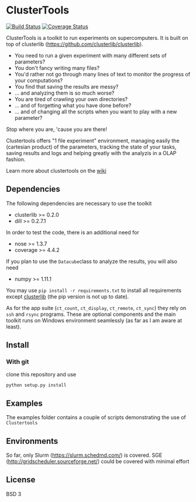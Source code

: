 ClusterTools
============

[![Build Status](https://travis-ci.org/jm-begon/clustertools.svg?branch=master)](https://travis-ci.org/jm-begon/clustertools)
[![Coverage Status](https://coveralls.io/repos/github/jm-begon/clustertools/badge.svg)](https://coveralls.io/github/jm-begon/clustertools)

ClusterTools is a toolkit to run experiments on supercomputers. It is built on 
top of clusterlib (https://github.com/clusterlib/clusterlib).

 * You need to run a given experiment with many different sets of parameters?
 * You don't fancy writing many files?
 * You'd rather not go through many lines of text to monitor the progress
 of your computations?
 * You find that saving the results are messy?
 * ... and analyzing them is so much worse?
 * You are tired of crawling your own directories?
 * ... and of forgetting what you have done before?
 * ... and of changing all the scripts when you want to play with a new 
 parameter?
 
 
Stop where you are, 'cause you are there!

Clustertools offers "1 file experiment" environment, managing easily the
(cartesian product) of the parameters, tracking the state of your tasks, saving
results and logs and helping greatly with the analyzis in a OLAP fashion.

Learn more about clustertools on the 
[wiki](https://github.com/jm-begon/clustertools/wiki)

Dependencies
------------
The following dependencies are necessary to use the toolkit

 * clusterlib >= 0.2.0
 * dill >= 0.2.7.1
 
In order to test the code, there is an additional need for

 * nose >= 1.3.7
 * coverage >= 4.4.2
 
If you plan to use the `Datacube`class to analyze the results, you will also need

 * numpy >= 1.11.1
 
You may use `pip install -r requirements.txt` to install all requirements 
except [clusterlib](https://github.com/arjoly/clusterlib) (the pip version is 
not up to date).  
 
As for the app suite (`ct_count`, `ct_display`, `ct_remote`, `ct_sync`) they 
rely on `ssh` and `rsync` programs. These are optional components and the 
main toolkit runs on Windows environment seamlessly (as far as I am aware at 
least).

Install
-------

### With git
clone this repository and use

    python setup.py install
    
Examples
--------
The examples folder contains a couple of scripts demonstrating the use of 
`Clustertools`

Environments
------------
So far, only Slurm (https://slurm.schedmd.com/) is covered. 
SGE (http://gridscheduler.sourceforge.net/) could be covered with minimal effort 

License
-------
BSD 3

